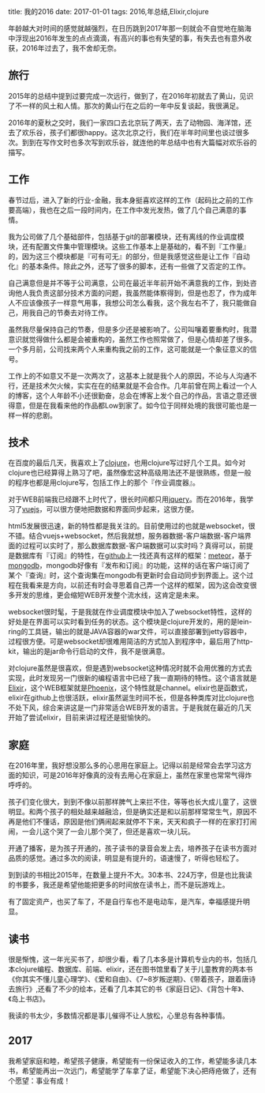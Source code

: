title: 我的2016
date: 2017-01-01
tags: 2016,年总结,Elixir,clojure

年龄越大对时间的感觉就越强烈，在日历跳到2017年那一刻就会不自觉地在脑海中浮现出2016年发生的点点滴滴，有高兴的事也有失望的事，有失去也有意外收获，2016年过去了，我不舍却无奈。

## 旅行

2015年的总结中提到过要完成一次远行，做到了，在2016年初就去了黄山，见识了不一样的风土和人情。那次的黄山行在之后的一年中反复谈起，我很满足。

2016年的夏秋之交时，我们一家四口去北京玩了两天，去了动物园、海洋馆，还去了欢乐谷，孩子们都很happy。这次北京之行，我们在半年时间里也谈过很多次。到到在写作文时也多次写到欢乐谷，就连他的年总结中也有大篇幅对欢乐谷的描写。

## 工作

春节过后，进入了新的行业-金融，我本身挺喜欢这样的工作（起码比之前的工作要高端），我也在之后一段时间内，在工作中发光发热，做了几个自己满意的事情。

我为公司做了几个基础部件，包括基于git的部署模块，还有离线的作业调度模块，还有配置文件集中管理模块。这些工作基本上是基础的，看不到『工作量』的，因为这三个模块都是『可有可无』的部分，但是我感觉这些是让工作『自动化』的基本条件。除此之外，还写了很多的脚本，还有一些做了又否定的工作。

自己满意但是并不等于公司满意，公司在最近半年前开始不满意我的工作，到处咨询他人我负责这部分技术方面的问题，我虽然能体察得到，但是也忍了，作为成年人不应该像孩子一样意气用事，我想公司怎么看我，这个我左右不了，我只能做自己，用我自己的节奏去对待工作。

虽然我尽量保持自己的节奏，但是多少还是被影响了。公司叫嚷着要重构时，我潜意识就觉得做什么都是会被重构的，虽然工作也照常做了，但是心情却差了很多。一个多月前，公司找来两个人来重构我之前的工作，这可能就是一个象征意义的信号。

工作上的不如意又不是一次两次了，这基本上就是我个人的原因，不论与人沟通不行，还是技术欠火候，实实在在的结果就是不会合作。几年前曾在网上看过一个人的博客，这个人年龄不小还很勤奋，总会在博客上发个自己的作品，言语之意还很得意，但是在我看来他的作品都Low到家了。如今位于同样处境的我很可能也是一样一样的悲剧。

## 技术

在百度的最后几天，我喜欢上了[clojure](http://clojure.org/)，也用clojure写过好几个工具。如今对clojure也已经算得上熟习了吧，虽然像宏这种高级用法还不是很熟练，但是一般的程序也都是用clojure写，包括工作上的那个『作业调度器』。

对于WEB前端我已经跟不上时代了，很长时间都只用[jquery](http://jquery.com/)。而在2016年，我学习了[vuejs](http://vuejs.org/)，可以很方便地把数据和界面同步起来，这很方便。

html5发展很迅速，新的特性都是我关注的。目前使用过的也就是websocket，很不错。结合vuejs+websocket，然后我就想，服务器数据-客户端数据-客户端界面的过程可以实时了，那么数据库数据-客户端数据可以实时吗？真得可以，前提是数据库有『订阅』的特性，在[github](https://github.com/)上一找还真有这样的框架：[meteor](https://github.com/meteor/meteor)，基于[mongodb](https://www.mongodb.com/)，mongodb好像有『发布和订阅』的功能，这样的话在客户端订阅了某个『查询』时，这个查询集在mongodb有更新时会自动同步到界面上。这个过程在我看来是方向，以前还有时会寻思着自己弄一个这样的框架，因为这会改变很多开发的思维，更会缩短WEB开发整个流水线，这肯定是未来。

websocket很时髦，于是我就在作业调度模块中加入了websocket特性，这样的好处是在界面可以实时看到任务的状态。这个模块是clojure开发的，用的是lein-ring的工具链，输出的就是JAVA容器的war文件，可以直接部署到jetty容器中，过程很方便。可是websocket却很难用简洁的方式加入到程序中，最后用了http-kit，输出的是jar命令行启动的文件，我不是很满意。

对clojure虽然是很喜欢，但是遇到websocket这种情况时就不会用优雅的方式去实现，此时发现另一门很新的编程语言中已经了我一直期待的特性。这个语言就是[Elixir](http://elixir-lang.org/)，这个WEB框架就是[Phoenix](http://www.phoenixframework.org/)，这个特性就是channel。elixir也是函数式，elixir在github上也很活跃，elixir虽然诞生时间不长，但是各种类库对比clojure也不处下风，综合来讲这是一门非常适合WEB开发的语言。于是我就在最近的几天开始了尝试elixir，目前来讲过程还是挺愉快的。

## 家庭

在2016年里，我好想没那么多的心思用在家庭上。记得以前是经常会去学习这方面的知识，可是2016年好像真的没有去用心在家庭上，虽然在家里也常常气得炸呼呼的。

孩子们变化很大，到到不像以前那样脾气上来拦不住，等等也长大成儿童了，这很明显。和两个孩子的相处越来越融洽，但是确实还是和以前那样常常生气，原因不再是他们不懂话，原因是他们俩闹起来就停不下来，天天和疯子一样的在家打打闹闹，一会儿这个哭了一会儿那个哭了，但还是喜欢一块儿玩。

开通了播客，是为孩子开通的，孩子读书的录音会发上去，培养孩子在读书方面对品质的感觉。通过多次的阅读，明显是有提升的，语速慢了，听得也轻松了。

到到读的书相比2015年，在数量上提升不大。30本书、224万字，但是也比我读的书要多，我还是希望他能把更多的时间放在读书上，而不是玩游戏上。

有了固定资产，也买了车了，不是自行车也不是电动车，是汽车，幸福感提升明显。

## 读书

很是惭愧，这一年光买书了，却很少看，看了几本多是计算机专业内的书，包括几本clojure编程、数据库、前端、elixir，还在图书馆里看了关于儿童教育的两本书《你其实不懂儿童心理学》、《爱和自由》、《7~8岁叛逆期》、《带着孩子，跟着唐诗去旅行》,还看了不少的绘本，还看了几本其它的书《家庭日记》、《背包十年》、《岛上书店》。

我读的书太少，多数情况都是事儿催得不让人放松，心里总有各种事情。

## 2017

我希望家庭和睦，希望孩子健康，希望能有一份保证收入的工作，希望能多读几本书，希望能再出一次远门，希望能学了车拿了证，希望能下决心把痔疮做了，还有个愿望：事业有成！
